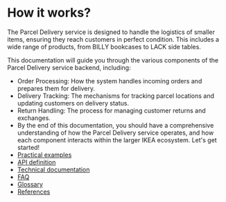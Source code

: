 # How it works?

The Parcel Delivery service is designed to handle the logistics of smaller items, ensuring they reach customers in perfect condition. This includes a wide range of products, from BILLY bookcases to LACK side tables.

This documentation will guide you through the various components of the Parcel Delivery service backend, including:

- Order Processing: How the system handles incoming orders and prepares them for delivery.
- Delivery Tracking: The mechanisms for tracking parcel locations and updating customers on delivery status.
- Return Handling: The process for managing customer returns and exchanges.
- By the end of this documentation, you should have a comprehensive understanding of how the Parcel Delivery service operates, and how each component interacts within the larger IKEA ecosystem. Let's get started!
- [Practical examples](#sample-use-cases)
- [API definition](#api-definition)
- [Technical documentation](#technical-documentation)
- [FAQ](#faq)
- [Glossary](#glossary)
- [References](#references)